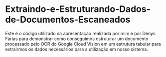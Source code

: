 # Extraindo-e-Estruturando-Dados-de-Documentos-Escaneados

Este é o código utilizado na apresentação realizada por mim e por Denys Farias
para demonstrar como conseguimos estruturar um documento processado pelo OCR do Google Cloud Vision em um estrutura tabular
para extrairmos os dados necessários para a utilização em nosso sistema.

